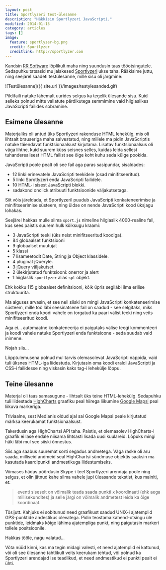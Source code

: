 ```yaml
---
layout: post
title: Sportlyzeri test-ülesanne
description: "Häkkisin Sportlyzeri JavaScripti."
modified: 2014-01-15
category: articles
tags: []
image:
  feature: sportlyzer-bg.png
  credit: Sportlyzer
  creditlink: http://sportlyzer.com
---
```


Kandsin [RR Software][] lõplikult maha ning suundusin taas
tööotsingutele.  Sedapuhku tatsasid mu jalakesed [Sportlyzeri][] ukse
taha.  Rääkisime juttu, ning seejärel saadeti testülesanne, mille sisu
oli järgmine:

![Testülesanne]({{ site.url }}/images/testylesanded.gif)

Pildifaili natuke lähemalt uurides selgus ka tegelik ülesande sisu.
Kuid selleks polnud mitte vallatute pärdikutega semmimine vaid
hiiglaslikes JavaScripti failides sobramine.

## Esimene ülesanne

Materjaliks oli antud üks Sportlyzeri rakenduse HTML lehekülg, mis oli
lihtsalt brauseriga maha salvestatud, ning millele ma pidin
JavaScriptis natuke täiendavat funktsionaalsust kirjutama.  Lisatav
funktsionaalsus oli väga lihtne, kuid suurem küss seisnes selles,
kuidas leida sellest tuhanderealisest HTML failist see õige koht kuhu
seda külge pookida.

JavaScripti poole pealt oli see fail aga paras sasipundar, sisaldades:

- 12 linki erinevatele JavaScripti teekidele (osad minifitseeritud).
- 5 linki Sprotlyzeri enda JavaScripti failidele.
- 10 HTML-i sisest JavaScripti blokki.
- sadakond onclick atribuuti funktsioonide väljakutsetaga.

Siit võis järeldada, et Sportlyzeril puudub JavaScripti
konkateneerimise ja minifitseerimise süsteem, ning üldse on nende
JavaScripti kood üksjagu lohakas.

Seejärel hakkas mulle silma `sport.js` nimeline hiiglaslik
4000-realine fail, kus sees paistis suurem hulk kõiksugu kraami:

- 3 JavaScripti teeki (üks neist minifitseeritud koodiga).
- 84 globaalset funktsiooni
- 9 globaalset muutujat
- 5 klassi
- 7 lisameetodit Date, String ja Object klassidele.
- 4 pluginat jQueryle.
- 3 jQuery väljakutset
- 2 ülekirjutatud funktsiooni: onerror ja alert
- 1 hiiglaslik `sportlyzer` alias `spl` objekt.

Ehk kokku 115 globaalset definitsiooni, kõik üpris segiläbi ilma
erilise struktuurita.

Ma alguses arvasin, et see neil siiski on mingi JavaScripti
konkateneerimise süsteem, mille töö läbi seesinatsene fail on saadud -
see selgitaks, miks Sportlyzeri enda koodi vahele on torgatud ka paari
välist teeki ning veits minifitseeritud koodi.

Aga ei... automaatne konkateneerija ei paigutaks välise teegi
kommenteeri ja koodi vahele natuke Sportlyzeri enda funktsioone - seda
suudab vaid inimene.

Nojah siis...

Lõpptulemusena polnud mul tarvis olemasolevat JavaScripti näppida,
vaid tuli üksnes HTML-iga liidestuda.  Kirjutasin oma koodi eraldi
JavaScripti ja CSS-i failidesse ning viskasin kaks tag-i lehekülje
lõppu.

## Teine ülesanne

Materjal oli taas samasugune - lihtsalt üks teine HTML-lehekülg.
Sedapuhku tuli liidestada [HighCharts][] graafiku peal hiirega
liikumine [Google Mapsi][] peal liikuva markeriga.

Triviaalne, sest Medianis oldud ajal sai Google Mapsi peale kirjutatud
märksa keerukamat funktsionaalsust.

Takerdusin aga HighChartsi API taha.  Paistis, et olemasolev
HighCharts-i graafik ei lase endale niisama lihtsasti lisada uusi
kuulareid.  Lõpuks mingi häki läbi mul see siiski õnnestus.

Siis aga saabus suuremat sorti segadus andmetega.  Väga raske oli aru
saada, milliseid andmeid seal HighChartsi sündmuse objektis saaksin ma
kasutada kaardipunkti andmestikuga liidestumiseks.

Viimases hädas pöördusin Skype-i teel Sportlyzeri arendaja poole ning
selgus, et olin jätnud kahe silma vahele jupi üleasande tekstist, kus
mainiti, et:

> eventi siseselt on võimalik teada saada punkti x koordinaati (ehk
> aega millisekundites) ja selle järgi on võimalik andmetest leida ka
> õige koordinaat.

Tõsijutt.  Kahjuks ei sobitunud need graafikust saadud UNIX-i
ajatemplid GPS-punktide andestikus olevatega.  Pidin teostama
kahend-otsingu üle punktide, leidmaks kõige lähima ajatempliga punkt,
ning paigutasin markeri tollele positsioonile.

Hakkas tööle, nagu valatud...

Võta nüüd kinni, kas ma tegin midagi valesti, et need ajatemplid ei
kattunud, või oli see ülesanne tahtlikult veits keerukam tehtud, või
polnud ka Sportlyzeri arendajad ise teadlikud, et need andmestikud ei
punkti pealt ei ühti.


[RR Software]: /2013/12/17/ports-uleliigset-koodi/
[Sportlyzeri]: https://www.sportlyzer.com/
[HighCharts]: http://api.highcharts.com/highcharts
[Google Mapsi]: https://developers.google.com/maps/documentation/javascript/reference
